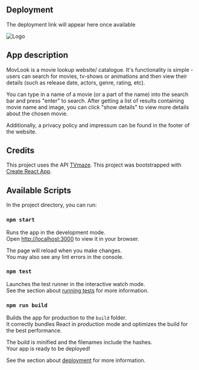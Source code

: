## Deployment

The deployment link will appear here once available

![Logo](../Frontend/src/assets/logo.png)

## App description

MovLook is a movie lookup website/ catalogue. It's functionality is simple - users can search for movies, tv-shows or animations and then view their details (such as release date, actors, genre, rating, etc). 

You can type in a name of a movie (or a part of the name) into the search bar and press "enter" to search. After getting a list of results containing movie name and image, you can click "show details" to view more details about the chosen movie.

Additionally, a privacy policy and impressum can be found in the footer of the website. 

## Credits

This project uses the API [TVmaze](https://www.tvmaze.com/api).
This project was bootstrapped with [Create React App](https://github.com/facebook/create-react-app).

## Available Scripts

In the project directory, you can run:

### `npm start`

Runs the app in the development mode.\
Open [http://localhost:3000](http://localhost:3000) to view it in your browser.

The page will reload when you make changes.\
You may also see any lint errors in the console.

### `npm test`

Launches the test runner in the interactive watch mode.\
See the section about [running tests](https://facebook.github.io/create-react-app/docs/running-tests) for more information.

### `npm run build`

Builds the app for production to the `build` folder.\
It correctly bundles React in production mode and optimizes the build for the best performance.

The build is minified and the filenames include the hashes.\
Your app is ready to be deployed!

See the section about [deployment](https://facebook.github.io/create-react-app/docs/deployment) for more information.
